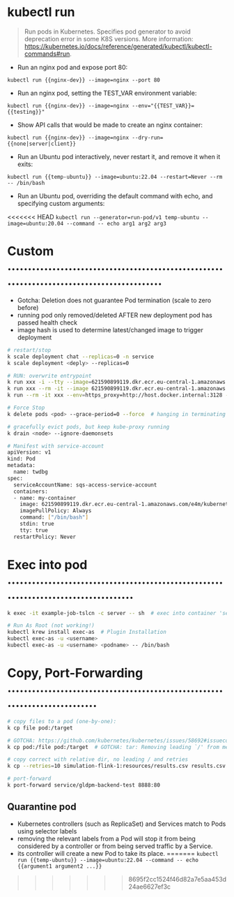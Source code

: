 # kubectl run

> Run pods in Kubernetes. Specifies pod generator to avoid deprecation error in some K8S versions.
> More information: <https://kubernetes.io/docs/reference/generated/kubectl/kubectl-commands#run>.

- Run an nginx pod and expose port 80:

`kubectl run {{nginx-dev}} --image=nginx --port 80`

- Run an nginx pod, setting the TEST_VAR environment variable:

`kubectl run {{nginx-dev}} --image=nginx --env="{{TEST_VAR}}={{testing}}"`

- Show API calls that would be made to create an nginx container:

`kubectl run {{nginx-dev}} --image=nginx --dry-run={{none|server|client}}`

- Run an Ubuntu pod interactively, never restart it, and remove it when it exits:

`kubectl run {{temp-ubuntu}} --image=ubuntu:22.04 --restart=Never --rm -- /bin/bash`

- Run an Ubuntu pod, overriding the default command with echo, and specifying custom arguments:

<<<<<<< HEAD
`kubectl run --generator=run-pod/v1 temp-ubuntu --image=ubuntu:20.04 --command -- echo arg1 arg2 arg3`


# Custom ...........................................................................................
- Gotcha: Deletion does not guarantee Pod termination (scale to zero before)
- running pod only removed/deleted AFTER new deployment pod has passed health check
- image hash is used to determine latest/changed image to trigger deployment
```bash
# restart/stop
k scale deployment chat --replicas=0 -n service
k scale deployment <deply> --replicas=0

# RUN: overwrite entrypoint
k run xxx -i --tty --image=621590899119.dkr.ecr.eu-central-1.amazonaws.com/e4m/gldpm/e4m:a8b9b1577415fa67cf18613f37211baee8d8016d --env="RUN_ENV=local" --command -- /bin/sh
k run xxx --rm -it --image 621590899119.dkr.ecr.eu-central-1.amazonaws.com/e4m/powerpool/powerpool-backend:pp-spike-simulator --env="AWS_ACCESS_KEY_ID=AKIAZBONUNGXSPPLMPNN" --env="AWS_SECRET_ACCESS_KEY=${AWS_SECRET_ACCESS_KEY}" --command -- /bin/bash
k run --rm -it xxx --env=https_proxy=http://host.docker.internal:3128 --env=http_proxy=http://host.docker.internal:3128 --image alpine:3.11 -- sh

# Force Stop
k delete pods <pod> --grace-period=0 --force  # hanging in terminating

# gracefully evict pods, but keep kube-proxy running
k drain <node> --ignore-daemonsets

# Manifest with service-account
apiVersion: v1
kind: Pod
metadata:
  name: twdbg
spec:
  serviceAccountName: sqs-access-service-account
  containers:
  - name: my-container
    image: 621590899119.dkr.ecr.eu-central-1.amazonaws.com/e4m/kubernetes-debugger:latest
    imagePullPolicy: Always
    command: ["/bin/bash"]
    stdin: true
    tty: true
  restartPolicy: Never

```
# Exec into pod ....................................................................................
```bash
k exec -it example-job-tslcn -c server -- sh  # exec into container 'server'

# Run As Root (not working!)
kubectl krew install exec-as  # Plugin Installation
kubectl exec-as -u <username>
kubectl exec-as -u <username> <podname> -- /bin/bash
```

# Copy, Port-Forwarding ...........................................................................
```bash
# copy files to a pod (one-by-one):
k cp file pod:/target

# GOTCHA: https://github.com/kubernetes/kubernetes/issues/58692#issuecomment-395957776
k cp pod:/file pod:/target  # GOTCHA: tar: Removing leading `/' from member names

# copy correct with relative dir, no leading / and retries
k cp --retries=10 simulation-flink-1:resources/results.csv results.csv

# port-forward
k port-forward service/gldpm-backend-test 8888:80
```
## Quarantine pod
- Kubernetes controllers (such as ReplicaSet) and Services match to Pods using selector labels
- removing the relevant labels from a Pod will stop it from being considered by a controller or from being served traffic by a Service.
- its controller will create a new Pod to take its place.
=======
`kubectl run {{temp-ubuntu}} --image=ubuntu:22.04 --command -- echo {{argument1 argument2 ...}}`
>>>>>>> 8695f2cc1524f46d82a7e5aa453d24ae6627ef3c
